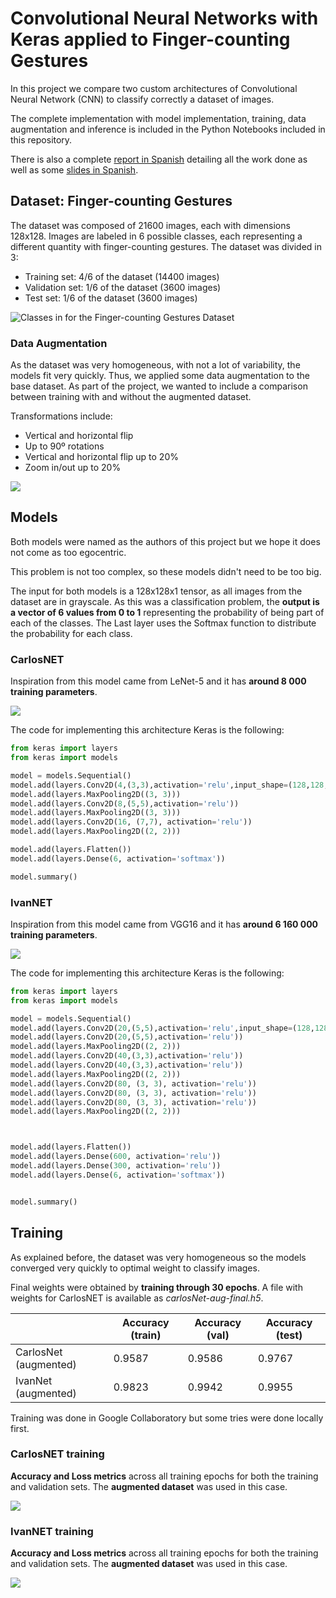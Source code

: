 # Convolutional Neural Networks with Keras applied to Finger-counting Gestures

In this project we compare two custom architectures of Convolutional Neural Network (CNN) to classify correctly a dataset of images.

The complete implementation with model implementation, training, data augmentation and inference is included in the Python Notebooks included in this repository.

There is also a complete [report in Spanish](documents/IA-2020-keras-finger-counting-classification_es.pdf) detailing all the work done as well as some [slides in Spanish](documents/IA-defense-30-06-2020_es.pdf).

## Dataset: Finger-counting Gestures

The dataset was composed of 21600 images, each with dimensions 128x128. Images are labeled in 6 possible classes, each representing a different quantity with finger-counting gestures. The dataset was divided in 3:

* Training set: 4/6 of the dataset (14400 images)
* Validation set: 1/6 of the dataset (3600 images)
* Test set: 1/6 of the dataset (3600 images)

![Classes in for the Finger-counting Gestures Dataset](documents/images/dataset-overview-classes-735x638.png)

### Data Augmentation

As the dataset was very homogeneous, with not a lot of variability, the models fit very quickly. Thus, we applied some data augmentation to the base dataset. As part of the project, we wanted to include a comparison between training with and without the augmented dataset.

Transformations include:

* Vertical and horizontal flip
* Up to 90º rotations
* Vertical and horizontal flip up to 20% 
* Zoom in/out up to 20%

![](img/dataset-augmented-overview-735x488-16445712954163.png)

## Models

Both models were named as the authors of this project but we hope it does not come as too egocentric. 

This problem is not too complex, so these models didn't need to be too big.

The input for both models is a 128x128x1 tensor, as all images from the dataset are in grayscale. As this was a classification problem, the **output is a vector of 6 values from 0 to 1** representing the probability of being part of each of the classes. The Last layer uses the Softmax function to distribute the probability for each class.

### CarlosNET

Inspiration from this model came from LeNet-5 and it has **around 8 000 training parameters**.



![](documents/images/CarlosNet-architecture.jpg)

The code for implementing this architecture Keras is the following:

```python
from keras import layers
from keras import models

model = models.Sequential()
model.add(layers.Conv2D(4,(3,3),activation='relu',input_shape=(128,128,1)))
model.add(layers.MaxPooling2D((3, 3)))
model.add(layers.Conv2D(8,(5,5),activation='relu'))
model.add(layers.MaxPooling2D((3, 3)))
model.add(layers.Conv2D(16, (7,7), activation='relu'))
model.add(layers.MaxPooling2D((2, 2)))

model.add(layers.Flatten())
model.add(layers.Dense(6, activation='softmax'))

model.summary()
```

### IvanNET

Inspiration from this model came from VGG16 and it has **around 6 160 000 training parameters**.

![](documents/images/IvanNet-architecture.jpg)

The code for implementing this architecture Keras is the following:

```python
from keras import layers
from keras import models

model = models.Sequential()
model.add(layers.Conv2D(20,(5,5),activation='relu',input_shape=(128,128,1)))
model.add(layers.Conv2D(20,(5,5),activation='relu'))
model.add(layers.MaxPooling2D((2, 2)))
model.add(layers.Conv2D(40,(3,3),activation='relu'))
model.add(layers.Conv2D(40,(3,3),activation='relu'))
model.add(layers.MaxPooling2D((2, 2)))
model.add(layers.Conv2D(80, (3, 3), activation='relu'))
model.add(layers.Conv2D(80, (3, 3), activation='relu'))
model.add(layers.Conv2D(80, (3, 3), activation='relu'))
model.add(layers.MaxPooling2D((2, 2)))



model.add(layers.Flatten())
model.add(layers.Dense(600, activation='relu'))
model.add(layers.Dense(300, activation='relu'))
model.add(layers.Dense(6, activation='softmax'))


model.summary()
```

## Training

As explained before, the dataset was very homogeneous so the models converged very quickly to optimal weight to classify images.

Final weights were obtained by **training through 30 epochs**. A file with weights for CarlosNET is available as *carlosNet-aug-final.h5*.

|                       | Accuracy (train) | Accuracy (val) | Accuracy (test) |
| --------------------- | ---------------- | -------------- | --------------- |
| CarlosNet (augmented) | 0.9587           | 0.9586         | 0.9767          |
| IvanNet (augmented)   | 0.9823           | 0.9942         | 0.9955          |

Training was done in Google Collaboratory but some tries were done locally first.

### CarlosNET training

**Accuracy and Loss metrics** across all training epochs for both the training and validation sets. The **augmented dataset** was used in this case.

![](documents/images/CarlosNet_aug-training.png)

### IvanNET training

**Accuracy and Loss metrics** across all training epochs for both the training and validation sets. The **augmented dataset** was used in this case.

![](documents/images/IvanNet_aug-training.png)
